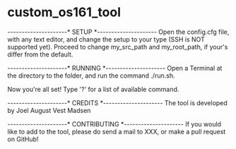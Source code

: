 # custom_os161_tool

---------------------* SETUP *---------------------
Open the config.cfg file, with any text editor, and change the setup to your type (SSH is NOT supported yet).
Proceed to change my_src_path and my_root_path, if your's differ from the default.



---------------------* RUNNING *---------------------
Open a Terminal at the directory to the folder, and run the command ./run.sh.

Now you're all set! 
Type '?' for a list of available command.


---------------------* CREDITS *---------------------
The tool is developed by Joel August Vest Madsen


---------------------* CONTRIBUTING *---------------------
If you would like to add to the tool, please do send a mail to XXX, or make a pull request on GitHub!
